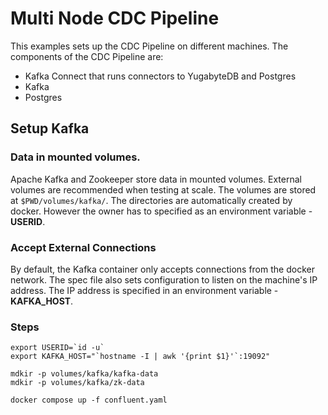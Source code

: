 # Multi Node CDC Pipeline

This examples sets up the CDC Pipeline on different machines. The components of
the CDC Pipeline are:
* Kafka Connect that runs connectors to YugabyteDB and Postgres
* Kafka
* Postgres

## Setup Kafka

### Data in mounted volumes.

Apache Kafka and Zookeeper store data in mounted volumes. External volumes
are recommended when testing at scale. The volumes are stored at 
`$PWD/volumes/kafka/`. The directories are automatically created by docker.
However the owner has to specified as an environment variable - **USERID**.

### Accept External Connections

By default, the Kafka container only accepts connections from the docker
network. The spec file also sets configuration to listen on the machine's
IP address. The IP address is specified in an environment variable -
**KAFKA_HOST**.

### Steps

    export USERID=`id -u`
    export KAFKA_HOST="`hostname -I | awk '{print $1}'`:19092"

    mdkir -p volumes/kafka/kafka-data
    mdkir -p volumes/kafka/zk-data

    docker compose up -f confluent.yaml
